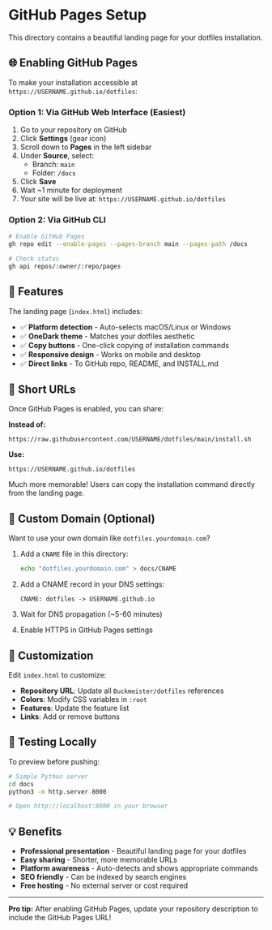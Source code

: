 # GitHub Pages Setup

This directory contains a beautiful landing page for your dotfiles installation.

## 🌐 Enabling GitHub Pages

To make your installation accessible at `https://USERNAME.github.io/dotfiles`:

### Option 1: Via GitHub Web Interface (Easiest)

1. Go to your repository on GitHub
2. Click **Settings** (gear icon)
3. Scroll down to **Pages** in the left sidebar
4. Under **Source**, select:
   - Branch: `main`
   - Folder: `/docs`
5. Click **Save**
6. Wait ~1 minute for deployment
7. Your site will be live at: `https://USERNAME.github.io/dotfiles`

### Option 2: Via GitHub CLI

```bash
# Enable GitHub Pages
gh repo edit --enable-pages --pages-branch main --pages-path /docs

# Check status
gh api repos/:owner/:repo/pages
```

## 🎨 Features

The landing page (`index.html`) includes:

- ✅ **Platform detection** - Auto-selects macOS/Linux or Windows
- ✅ **OneDark theme** - Matches your dotfiles aesthetic
- ✅ **Copy buttons** - One-click copying of installation commands
- ✅ **Responsive design** - Works on mobile and desktop
- ✅ **Direct links** - To GitHub repo, README, and INSTALL.md

## 🔗 Short URLs

Once GitHub Pages is enabled, you can share:

**Instead of:**
```
https://raw.githubusercontent.com/USERNAME/dotfiles/main/install.sh
```

**Use:**
```
https://USERNAME.github.io/dotfiles
```

Much more memorable! Users can copy the installation command directly from the landing page.

## 🎯 Custom Domain (Optional)

Want to use your own domain like `dotfiles.yourdomain.com`?

1. Add a `CNAME` file in this directory:
   ```bash
   echo "dotfiles.yourdomain.com" > docs/CNAME
   ```

2. Add a CNAME record in your DNS settings:
   ```
   CNAME: dotfiles -> USERNAME.github.io
   ```

3. Wait for DNS propagation (~5-60 minutes)

4. Enable HTTPS in GitHub Pages settings

## 📝 Customization

Edit `index.html` to customize:

- **Repository URL**: Update all `Buckmeister/dotfiles` references
- **Colors**: Modify CSS variables in `:root`
- **Features**: Update the feature list
- **Links**: Add or remove buttons

## 🚀 Testing Locally

To preview before pushing:

```bash
# Simple Python server
cd docs
python3 -m http.server 8000

# Open http://localhost:8000 in your browser
```

## 💡 Benefits

- **Professional presentation** - Beautiful landing page for your dotfiles
- **Easy sharing** - Shorter, more memorable URLs
- **Platform awareness** - Auto-detects and shows appropriate commands
- **SEO friendly** - Can be indexed by search engines
- **Free hosting** - No external server or cost required

---

**Pro tip:** After enabling GitHub Pages, update your repository description to include the GitHub Pages URL!
